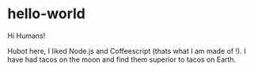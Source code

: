 # hello-world

Hi Humans!

Hubot here, I liked Node.js and Coffeescript (thats what I am made of !).
I have had tacos on the moon and find them superior to tacos on Earth.

